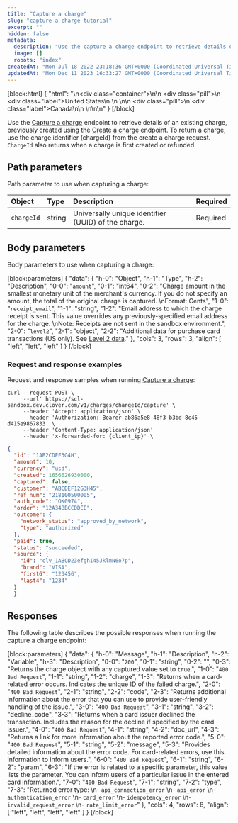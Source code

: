 ```yaml
---
title: "Capture a charge"
slug: "capture-a-charge-tutorial"
excerpt: ""
hidden: false
metadata: 
  description: "Use the capture a charge endpoint to retrieve details of an existing charge, previously created using the create a charge endpoint."
  image: []
  robots: "index"
createdAt: "Mon Jul 18 2022 23:18:36 GMT+0000 (Coordinated Universal Time)"
updatedAt: "Mon Dec 11 2023 16:33:27 GMT+0000 (Coordinated Universal Time)"
---
```

[block:html]
{
  "html": "<!--JIRA DS-3008; Region pill icon added to topic on 2.27.2023-->\n<div class=\"container\">\n<!--US-->\n  <div class=\"pill\">\n    <div class=\"label\">United States</div>\n   \n  </div>\n<!--Canada-->\n  <div class=\"pill\">\n    <div class=\"label\">Canada</div>\n</div>\n  \n</div>\n\n<style>\nbody {\n  font-family: \"Segoe UI\", \"Roboto\",\n    \"Segoe UI Symbol\";\n}\n.container {\n  align-items: center;\n  min-width: 10%;\n  text-align: left;\n   overflow: auto;\n}\n/*Pill format*/\n.pill {\n  background: #44BB44;\n  border: .5px solid #44BB44;\n  margin-left: 5px;\n  overflow: auto;\n\n}\n/*Text positioning inside the pill*/\n.pill,\n.pill__addon {\n  display: inline-block;\n  box-sizing: border-box;\n  padding: 0px 10px;\n  border-radius: 10px;\n  position: relative;\n  height: 1.5rem;\n}\n/*Text format inside the pill*/\n.pill .label,\n.pill__addon .label {\n  font-style: normal;\n  font-weight: normal;\n  font-size: 0.70rem;\n  color: #fff;\n  display: inline-block;\n  vertical-align: middle;\n \n}\n</style>"
}
[/block]


Use the [Capture a charge](ref:capturecharge) endpoint to retrieve details of an existing charge, previously created using the [Create a charge](ref:createcharge) endpoint. To return a charge, use the charge identifier (chargeId) from the create a charge request. `ChargeId` also returns when a charge is first created or refunded.

## Path parameters

Path parameter to use when capturing a charge:

| Object     | Type   | Description                                         | Required |
| :--------- | :----- | :-------------------------------------------------- | :------- |
| `chargeId` | string | Universally unique identifier (UUID) of the charge. | Required |

## Body parameters

Body parameters to use when capturing a charge:

[block:parameters]
{
  "data": {
    "h-0": "Object",
    "h-1": "Type",
    "h-2": "Description",
    "0-0": "`amount`",
    "0-1": "int64",
    "0-2": "Charge amount in the smallest monetary unit of the merchant's currency. If you do not specify an amount, the total of the original charge is captured.  \nFormat: Cents",
    "1-0": "`receipt_email`",
    "1-1": "string",
    "1-2": "Email address to which the charge receipt is sent. This value overrides any previously-specified email address for the charge.  \nNote: Receipts are not sent in the sandbox environment.",
    "2-0": "`level2`",
    "2-1": "object",
    "2-2": "Additional data for purchase card transactions (US only). See [Level 2 data](doc:understanding-level-2-data)."
  },
  "cols": 3,
  "rows": 3,
  "align": [
    "left",
    "left",
    "left"
  ]
}
[/block]


### Request and response examples

Request and response samples when running [Capture a charge](ref:capturecharge):

```curl cURL Request
curl --request POST \
     --url' https://scl-sandbox.dev.clover.com/v1/charges/chargeId/capture' \
     --header 'Accept: application/json' \
     --header 'Authorization: Bearer ab86a5e8-48f3-b3bd-8c45-d415e9867833' \
     --header 'Content-Type: application/json'
     --header 'x-forwarded-for: {client_ip}' \
```
```json JSON Response
{
  "id": "1AB2CDEF3G4H",
  "amount": 10,
  "currency": "usd",
  "created": 1656626930000,
  "captured": false,
  "customer": "ABCDEF12G3H45",
  "ref_num": "218100500005",
  "auth_code": "OK0974",
  "order": "12A34BBCCDDEE",
  "outcome": {
    "network_status": "approved_by_network",
    "type": "authorized"
  },
  "paid": true,
  "status": "succeeded",
  "source": {
    "id": "clv_1ABCD23efghI45JklmN6o7p",
    "brand": "VISA",
    "first6": "123456",
    "last4": "1234"
  }
  }
```

## Responses

The following table describes the possible responses when running the capture a charge endpoint:

[block:parameters]
{
  "data": {
    "h-0": "Message",
    "h-1": "Description",
    "h-2": "Variable",
    "h-3": "Description",
    "0-0": "`200`",
    "0-1": "string",
    "0-2": "",
    "0-3": "Returns the charge object with any captured value set to `true`.",
    "1-0": "`400 Bad Request`",
    "1-1": "string",
    "1-2": "charge",
    "1-3": "Returns when a card-related error occurs. Indicates the unique ID of the failed charge.",
    "2-0": "`400 Bad Request`",
    "2-1": "string",
    "2-2": "code",
    "2-3": "Returns additional information about the error that you can use to provide user-friendly handling of the issue.",
    "3-0": "`400 Bad Request`",
    "3-1": "string",
    "3-2": "decline_code",
    "3-3": "Returns when a card issuer declined the transaction. Includes the reason for the decline if specified by the card issuer.",
    "4-0": "`400 Bad Request`",
    "4-1": "string",
    "4-2": "doc_url",
    "4-3": "Returns a link for more information about the reported error code.",
    "5-0": "`400 Bad Request`",
    "5-1": "string",
    "5-2": "message",
    "5-3": "Provides detailed information about the error code. For card-related errors, use this information to inform users.",
    "6-0": "`400 Bad Request`",
    "6-1": "string",
    "6-2": "param",
    "6-3": "If the error is related to a specific parameter, this value lists the parameter. You can inform users of a particular issue in the entered card information.",
    "7-0": "`400 Bad Request`",
    "7-1": "string",
    "7-2": "type",
    "7-3": "Returned error type:  \n- `api_connection_error`  \n- `api_error`  \n- `authentication_error`  \n- `card_error`  \n- `idempotency_error`  \n- `invalid_request_error`  \n- `rate_limit_error`"
  },
  "cols": 4,
  "rows": 8,
  "align": [
    "left",
    "left",
    "left",
    "left"
  ]
}
[/block]
